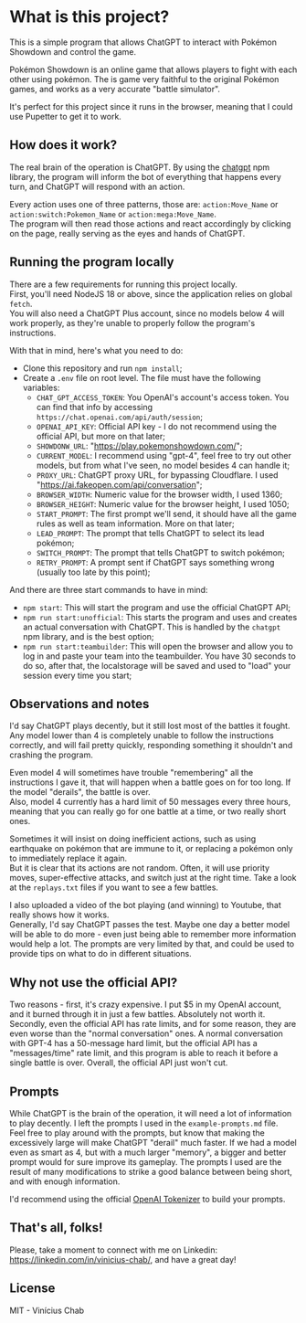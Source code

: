 # What is this project?

This is a simple program that allows ChatGPT to interact with Pokémon Showdown and control the game.  
  
Pokémon Showdown is an online game that allows players to fight with each other using pokémon. The is game very faithful to the original Pokémon games, and works as a very accurate "battle simulator".  
  
It's perfect for this project since it runs in the browser, meaning that I could use Pupetter to get it to work.  

## How does it work?

The real brain of the operation is ChatGPT. By using the [chatgpt](https://www.npmjs.com/package/chatgpt) npm library, the program will inform the bot of everything that happens every turn, and ChatGPT will respond with an action.  
  
Every action uses one of three patterns, those are: `action:Move_Name` or `action:switch:Pokemon_Name` or `action:mega:Move_Name`.  
The program will then read those actions and react accordingly by clicking on the page, really serving as the eyes and hands of ChatGPT.  

## Running the program locally

There are a few requirements for running this project locally.  
First, you'll need NodeJS 18 or above, since the application relies on global `fetch`.  
You will also need a ChatGPT Plus account, since no models below 4 will work properly, as they're unable to properly follow the program's instructions.  
  
With that in mind, here's what you need to do:  
  
- Clone this repository and run `npm install`;  
- Create a `.env` file on root level. The file must have the following variables:  
  - `CHAT_GPT_ACCESS_TOKEN`: You OpenAI's account's access token. You can find that info by accessing `https://chat.openai.com/api/auth/session`;  
  - `OPENAI_API_KEY`: Official API key - I do not recommend using the official API, but more on that later;  
  - `SHOWDONW_URL`: "https://play.pokemonshowdown.com/";  
  - `CURRENT_MODEL`: I recommend using "gpt-4", feel free to try out other models, but from what I've seen, no model besides 4 can handle it;  
  - `PROXY_URL`: ChatGPT proxy URL, for bypassing Cloudflare. I used "https://ai.fakeopen.com/api/conversation";  
  - `BROWSER_WIDTH`: Numeric value for the browser width, I used 1360;  
  - `BROWSER_HEIGHT`: Numeric value for the browser height, I used 1050;  
  - `START_PROMPT`: The first prompt we'll send, it should have all the game rules as well as team information. More on that later;  
  - `LEAD_PROMPT`: The prompt that tells ChatGPT to select its lead pokémon;  
  - `SWITCH_PROMPT`: The prompt that tells ChatGPT to switch pokémon;  
  - `RETRY_PROMPT`: A prompt sent if ChatGPT says something wrong (usually too late by this point);  
  
  
And there are three start commands to have in mind:  

- `npm start`: This will start the program and use the official ChatGPT API;  
- `npm run start:unofficial`: This starts the program and uses and creates an actual conversation with ChatGPT. This is handled by the `chatgpt` npm library, and is the best option;  
- `npm run start:teambuilder`: This will open the browser and allow you to log in and paste your team into the teambuilder. You have 30 seconds to do so, after that, the localstorage will be saved and used to "load" your session every time you start;  

## Observations and notes

I'd say ChatGPT plays decently, but it still lost most of the battles it fought.  
Any model lower than 4 is completely unable to follow the instructions correctly, and will fail pretty quickly, responding something it shouldn't and crashing the program.  
  
Even model 4 will sometimes have trouble "remembering" all the instructions I gave it, that will happen when a battle goes on for too long. If the model "derails", the battle is over.  
Also, model 4 currently has a hard limit of 50 messages every three hours, meaning that you can really go for one battle at a time, or two really short ones.
  
Sometimes it will insist on doing inefficient actions, such as using earthquake on pokémon that are immune to it, or replacing a pokémon only to immediately replace it again.  
But it is clear that its actions are not random. Often, it will use priority moves, super-effective attacks, and switch just at the right time. Take a look at the `replays.txt` files if you want to see a few battles.  
  
I also uploaded a video of the bot playing (and winning) to Youtube, that really shows how it works.  
Generally, I'd say ChatGPT passes the test. Maybe one day a better model will be able to do more - even just being able to remember more information would help a lot. The prompts are very limited by that, and could be used to provide tips on what to do in different situations.  
  
## Why not use the official API?

Two reasons - first, it's crazy expensive. I put $5 in my OpenAI account, and it burned through it in just a few battles. Absolutely not worth it.  
Secondly, even the official API has rate limits, and for some reason, they are even worse than the "normal conversation" ones. A normal conversation with GPT-4 has a 50-message hard limit, but the official API has a "messages/time" rate limit, and this program is able to reach it before a single battle is over. Overall, the official API just won't cut.  

## Prompts

While ChatGPT is the brain of the operation, it will need a lot of information to play decently. I left the prompts I used in the `example-prompts.md` file.  
Feel free to play around with the prompts, but know that making the excessively large will make ChatGPT "derail" much faster. If we had a model even as smart as 4, but with a much larger "memory", a bigger and better prompt would for sure improve its gameplay. The prompts I used are the result of many modifications to strike a good balance between being short, and with enough information.  
  
I'd recommend using the official [OpenAI Tokenizer](https://platform.openai.com/tokenizer) to build your prompts.  

## That's all, folks!

Please, take a moment to connect with me on Linkedin: https://linkedin.com/in/vinicius-chab/, and have a great day!  

## License

MIT - Vinícius Chab  
